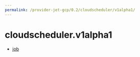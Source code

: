 ```yaml
---
permalink: /provider-jet-gcp/0.2/cloudscheduler/v1alpha1/
---
```


# cloudscheduler.v1alpha1



* [job](job.md)